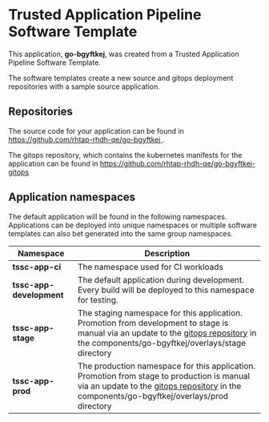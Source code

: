 # Trusted Application Pipeline Software Template

This application, **go-bgyftkej**, was created from a Trusted Application Pipeline Software Template.

The software templates create a new source and gitops deployment repositories with a sample source application. 

## Repositories

The source code for your application can be found in [https://github.com/rhtap-rhdh-qe/go-bgyftkej ](https://github.com/rhtap-rhdh-qe/go-bgyftkej ).
 
The gitops repository, which contains the kubernetes manifests for the application can be found in 
[https://github.com/rhtap-rhdh-qe/go-bgyftkej-gitops ](https://github.com/rhtap-rhdh-qe/go-bgyftkej-gitops ) 

## Application namespaces 

The default application will be found in the following namespaces. Applications can be deployed into unique namespaces or multiple software templates can also bet generated into the same group namespaces.  

|  Namespace   |  Description   |  
| -------- | -------- |
| **tssc-app-ci** | The namespace used for CI workloads |
| **tssc-app-development** | The default application during development. Every build will be deployed to this namespace for testing. |
| **tssc-app-stage** | The staging namespace for this application. Promotion from development to stage is manual via an update to the [gitops repository](https://github.com/rhtap-rhdh-qe/go-bgyftkej-gitops ) in the components/go-bgyftkej/overlays/stage directory |
| **tssc-app-prod** | The production namespace for this application. Promotion from stage to production is manual via an update to the [gitops repository](https://github.com/rhtap-rhdh-qe/go-bgyftkej-gitops ) in the components/go-bgyftkej/overlays/prod directory |